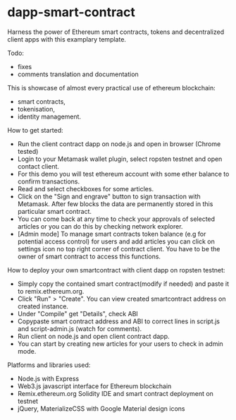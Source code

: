 # dapp-smart-contract
Harness the power of Ethereum smart contracts, tokens and decentralized client apps with this examplary template.

Todo:
- fixes
- comments translation and documentation

This is showcase of almost every practical use of ethereum blockchain:
- smart contracts,
- tokenisation,
- identity management.

How to get started:
- Run the client contract dapp on node.js and open in browser (Chrome tested)
- Login to your Metamask wallet plugin, select ropsten testnet and open contact client.
- For this demo you will test ethereum account with some ether balance to confirm transactions.
- Read and select checkboxes for some articles.
- Click on the "Sign and engrave" button to sign transaction with Metamask. After few blocks the data are permanently stored in this particular smart contract.
- You can come back at any time to check your approvals of selected articles or you can do this by checking network explorer.
- [Admin mode] To manage smart contracts token balance (e.g for potential access control) for users and add articles you can click on settings icon no top right corner of contract client. You have to be the owner of smart contract to access this functions.

How to deploy your own smartcontract with client dapp on ropsten testnet:
- Simply copy the contained smart contract(modify if needed) and paste it to remix.ethereum.org.
- Click "Run" > "Create". You can view created smartcontract address on created instance.
- Under "Compile" get "Details", check ABI
- Copypaste smart contract address and ABI to correct lines in script.js and script-admin.js (watch for comments).
- Run client on node.js and open client contract dapp.
- You can start by creating new articles for your users to check in admin mode.

Platforms and libraries used:
- Node.js with Express
- Web3.js javascript interface for Ethereum blockchain
- Remix.ethereum.org Solidity IDE and smart contract deployment on testnet
- jQuery, MaterializeCSS with Google Material design icons
